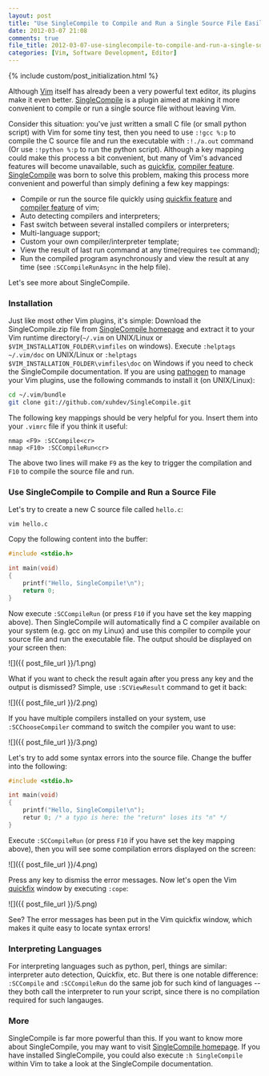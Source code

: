 ```yaml
---
layout: post
title: "Use SingleCompile to Compile and Run a Single Source File Easily in Vim"
date: 2012-03-07 21:08
comments: true
file_title: 2012-03-07-use-singlecompile-to-compile-and-run-a-single-source-file-easily-in-vim
categories: [Vim, Software Development, Editor]
---
```


{% include custom/post_initialization.html %}

Although [Vim][] itself has already been a very powerful text editor, its
plugins make it even better. [SingleCompile][] is a plugin aimed at making it
more convenient to compile or run a single source file without leaving Vim.

Consider this situation: you've just written a small C file (or small python
script) with Vim for some tiny test, then you need to use `:!gcc %:p` to compile
the C source file and run the executable with `:!./a.out` command (Or use
`:!python %:p` to run the python script). Although a key mapping could make
this process a bit convenient, but many of Vim's advanced features will become
unavailable, such as [quickfix][], [compiler feature][].  [SingleCompile][]
was born to solve this problem, making this process more convenient and
powerful than simply defining a few key mappings:

-  Compile or run the source file quickly using [quickfix feature][quickfix]
   and [compiler feature][] of vim;
-  Auto detecting compilers and interpreters;
-  Fast switch between several installed compilers or interpreters;
-  Multi-language support;
-  Custom your own compiler/interpreter template;
-  View the result of last run command at any time(requires `tee` command);
-  Run the compiled program asynchronously and view the result at any time
   (see `:SCCompileRunAsync` in the help file).

Let's see more about SingleCompile.

<!-- more -->

### Installation

Just like most other Vim plugins, it's simple: Download the SingleCompile.zip
file from [SingleCompile homepage][SingleCompile] and extract it to your Vim
runtime directory(`~/.vim` on UNIX/Linux or
`$VIM_INSTALLATION_FOLDER\vimfiles` on windows). Execute `:helptags
~/.vim/doc` on UNIX/Linux or `:helptags $VIM_INSTALLATION_FOLDER\vimfiles\doc`
on Windows if you need to check the SingleCompile documentation. If you are
using [pathogen][] to manage your Vim plugins, use the following commands to
install it (on UNIX/Linux):

```sh
cd ~/.vim/bundle
git clone git://github.com/xuhdev/SingleCompile.git
```

The following key mappings should be very helpful for you. Insert them into
your `.vimrc` file if you think it useful:

```vim
nmap <F9> :SCCompile<cr>
nmap <F10> :SCCompileRun<cr>
```

The above two lines will make `F9` as the key to trigger the compilation and
`F10` to compile the source file and run.


### Use SingleCompile to Compile and Run a Source File

Let's try to create a new C source file called `hello.c`:

    vim hello.c

Copy the following content into the buffer:

```c hello.c
#include <stdio.h>

int main(void)
{
    printf("Hello, SingleCompile!\n");
    return 0;
}
```

Now execute `:SCCompileRun` (or press `F10` if you have set the key mapping
above). Then SingleCompile will automatically find a C compiler available on
your system (e.g. gcc on my Linux) and use this compiler to compile your
source file and run the executable file. The output should be displayed on
your screen then:

![]({{ post_file_url }}/1.png)

What if you want to check the result again after you press any key and the
output is dismissed? Simple, use `:SCViewResult` command to get it back:

![]({{ post_file_url }}/2.png)

If you have multiple compilers installed on your system, use `:SCChooseCompiler`
command to switch the compiler you want to use:

![]({{ post_file_url }}/3.png)

Let's try to add some syntax errors into the source file. Change the buffer
into the following:

```c hello.c
#include <stdio.h>

int main(void)
{
    printf("Hello, SingleCompile!\n");
    retur 0; /* a typo is here: the "return" loses its "n" */
}
```

Execute `:SCCompileRun` (or press `F10` if you have set the key mapping above),
then you will see some compilation errors displayed on the screen:

![]({{ post_file_url }}/4.png)

Press any key to dismiss the error messages. Now let's open the Vim
[quickfix][] window by executing `:cope`:

![]({{ post_file_url }}/5.png)

See? The error messages has been put in the Vim quickfix window, which makes
it quite easy to locate syntax errors!


### Interpreting Languages

For interpreting languages such as python, perl, things are similar:
interpreter auto detection, Quickfix, etc. But there is one notable difference:
`:SCCompile` and `:SCCompileRun` do the same job for such kind of languages --
they both call the interpreter to run your script, since there is no
compilation required for such langauges.


### More

SingleCompile is far more powerful than this. If you want to know more about
SingleCompile, you may want to visit [SingleCompile homepage][SingleCompile].
If you have installed SingleCompile, you could also execute `:h SingleCompile`
within Vim to take a look at the SingleCompile documentation.

[Vim]: http://www.vim.org
[SingleCompile]: http://www.vim.org/scripts/script.php?script_id=3115
[quickfix]: http://vimdoc.sourceforge.net/htmldoc/quickfix.html
[compiler feature]: http://vimdoc.sourceforge.net/htmldoc/quickfix.html#compiler-select
[pathogen]: https://github.com/tpope/vim-pathogen
